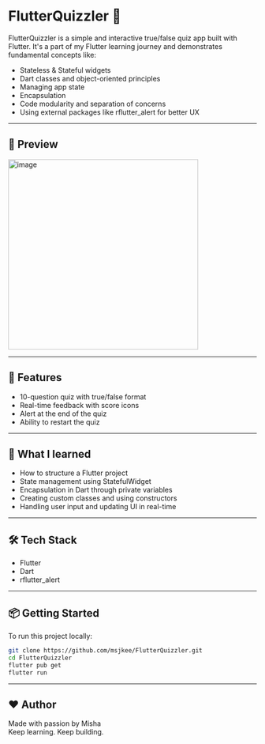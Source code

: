 # FlutterQuizzler 🧠

FlutterQuizzler is a simple and interactive true/false quiz app built with Flutter. It's a part of my Flutter learning journey and demonstrates fundamental concepts like:

- Stateless & Stateful widgets  
- Dart classes and object-oriented principles  
- Managing app state  
- Encapsulation  
- Code modularity and separation of concerns  
- Using external packages like rflutter_alert for better UX

---

## 📸 Preview

<img width="385" alt="image" src="https://github.com/user-attachments/assets/fb380bc6-2e68-4841-bf9d-6b7cd8305f09" />


---

## 🚀 Features

- 10-question quiz with true/false format  
- Real-time feedback with score icons  
- Alert at the end of the quiz  
- Ability to restart the quiz

---

## 🧠 What I learned

- How to structure a Flutter project  
- State management using StatefulWidget  
- Encapsulation in Dart through private variables  
- Creating custom classes and using constructors  
- Handling user input and updating UI in real-time

---

## 🛠 Tech Stack

- Flutter  
- Dart  
- rflutter_alert

---

## 📦 Getting Started

To run this project locally:

```bash
git clone https://github.com/msjkee/FlutterQuizzler.git  
cd FlutterQuizzler  
flutter pub get  
flutter run
```

---

## ❤️ Author

Made with passion by Misha  
Keep learning. Keep building.
